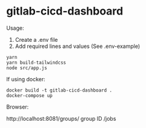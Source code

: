 # gitlab-cicd-dashboard

Usage:

1. Create a .env file
2. Add required lines and values (See .env-example)

```
yarn
yarn build-tailwindcss
node src/app.js
```

If using docker:
```
docker build -t gitlab-cicd-dashboard .
docker-compose up
```

Browser:

http://localhost:8081/groups/ group ID /jobs



